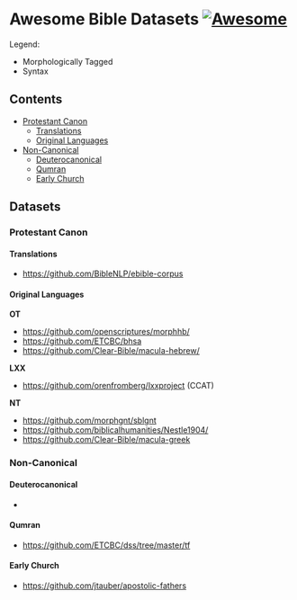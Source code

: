 # Awesome Bible Datasets [![Awesome](https://awesome.re/badge-flat2.svg)](https://awesome.re)

Legend:
 - <icon> Morphologically Tagged
 - <icon> Syntax

## Contents

 - [Protestant Canon](#protestant-canon)
   - [Translations](#translations)
   - [Original Languages](#original-languages)
 - [Non-Canonical](#non-canonical)
   - [Deuterocanonical](#deuterocanonical)
   - [Qumran](#qumran)
   - [Early Church](#early-church)

## Datasets

### Protestant Canon

#### Translations
  - https://github.com/BibleNLP/ebible-corpus

#### Original Languages

  **OT**
  - https://github.com/openscriptures/morphhb/
  - https://github.com/ETCBC/bhsa
  - https://github.com/Clear-Bible/macula-hebrew/

  **LXX**
  - https://github.com/orenfromberg/lxxproject (CCAT)
  
  **NT**
  - https://github.com/morphgnt/sblgnt
  - https://github.com/biblicalhumanities/Nestle1904/
  - https://github.com/Clear-Bible/macula-greek
  
### Non-Canonical

#### Deuterocanonical
  - 

#### Qumran
  - https://github.com/ETCBC/dss/tree/master/tf

#### Early Church
  
  - https://github.com/jtauber/apostolic-fathers
